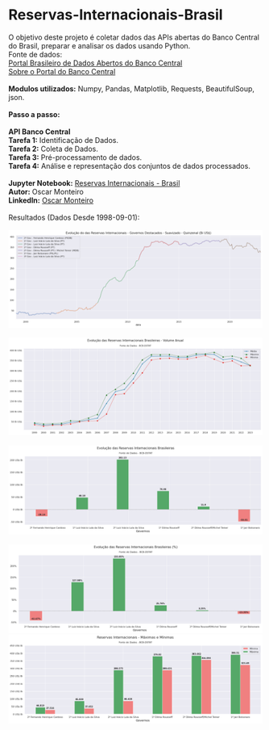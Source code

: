 # Reservas-Internacionais-Brasil
O objetivo deste projeto é coletar dados das APIs abertas do Banco Central do Brasil, preparar e analisar os dados usando Python.
<br>
Fonte de dados:
<br>
[Portal Brasileiro de Dados Abertos do Banco Central](https://www3.bcb.gov.br/sgspub/localizarseries/localizarSeries.do?method=prepararTelaLocalizarSeries)
<br>
[Sobre o Portal do Banco Central](https://dadosabertos.bcb.gov.br/pages/sobre-o-portal)
<br>
<br>
<b>Modulos utilizados:</b> Numpy, Pandas, Matplotlib, Requests, BeautifulSoup, json.
<br>
<br>
<b>Passo a passo:</b>  
<br>
**API Banco Central**
<br>
<b>Tarefa 1:</b> Identificação de Dados.
<br>
<b>Tarefa 2:</b> Coleta de Dados.
<br>
<b>Tarefa 3:</b> Pré-processamento de dados.
<br>
<b>Tarefa 4:</b> Análise e representação dos conjuntos de dados processados.
<br>
<br>
<b>Jupyter Notebook:</b> [Reservas Internacionais - Brasil](https://github.com/MonteiroOscar98/Reservas-Internacionais-Brasil/blob/main/Reservas_Internacionais_Brasil.ipynb)
<br>
<b>Autor:</b> Oscar Monteiro
<br>
<b>LinkedIn:</b> [Oscar Monteiro](https://www.linkedin.com/in/oscarmonteiro98/)
<br>
<br>
Resultados (Dados Desde 1998-09-01):
<br>
<br>
![1](https://github.com/MonteiroOscar98/Reservas-Internacionais-Brasil/blob/main/README_files/1.png)
<br>
<br>
![2](https://github.com/MonteiroOscar98/Reservas-Internacionais-Brasil/blob/main/README_files/2.png)
<br>
<br>
![3](https://github.com/MonteiroOscar98/Reservas-Internacionais-Brasil/blob/main/README_files/3.png)
<br>
<br>
![4](https://github.com/MonteiroOscar98/Reservas-Internacionais-Brasil/blob/main/README_files/4.png)
<br>
![5](https://github.com/MonteiroOscar98/Reservas-Internacionais-Brasil/blob/main/README_files/5.png)
